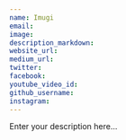 ```yaml
---
name: Imugi
email:
image:
description_markdown:
website_url:
medium_url:
twitter:
facebook:
youtube_video_id:
github_username:
instagram:
---
```


Enter your description here...
